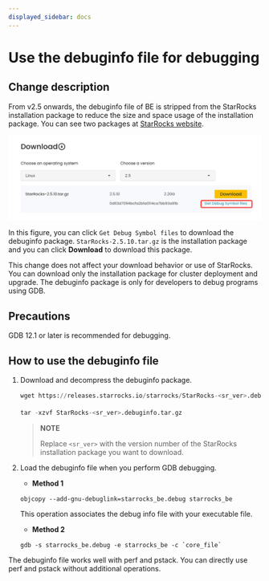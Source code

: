 ```yaml
---
displayed_sidebar: docs
---
```


# Use the debuginfo file for debugging

## Change description

From v2.5 onwards, the debuginfo file of BE is stripped from the StarRocks installation package to reduce the size and space usage of the installation package. You can see two packages at [StarRocks website](https://www.starrocks.io/download/community).

![debuginfo](../_assets/debug_info.png)

In this figure, you can click `Get Debug Symbol files` to download the debuginfo package. `StarRocks-2.5.10.tar.gz` is the installation package and you can click **Download** to download this package.

This change does not affect your download behavior or use of StarRocks. You can download only the installation package for cluster deployment and upgrade. The debuginfo package is only for developers to debug programs using GDB.

## Precautions

GDB 12.1 or later is recommended for debugging.

## How to use the debuginfo file

1. Download and decompress the debuginfo package.

    ```SQL
    wget https://releases.starrocks.io/starrocks/StarRocks-<sr_ver>.debuginfo.tar.gz

    tar -xzvf StarRocks-<sr_ver>.debuginfo.tar.gz
    ```

    > **NOTE**
    >
    > Replace `<sr_ver>` with the version number of the StarRocks installation package you want to download.

2. Load the debuginfo file when you perform GDB debugging.

    - **Method 1**

    ```Shell
    objcopy --add-gnu-debuglink=starrocks_be.debug starrocks_be
    ```

    This operation associates the debug info file with your executable file.

    - **Method 2**

    ```Shell
    gdb -s starrocks_be.debug -e starrocks_be -c `core_file`
    ```

The debuginfo file works well with perf and pstack. You can directly use perf and pstack without additional operations.
